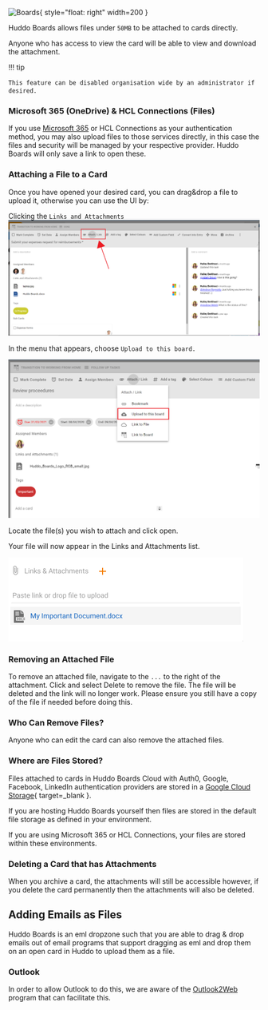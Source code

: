 ![Boards](../../../assets/images/boards-logo.jpg){ style="float: right" width=200 }

Huddo Boards allows files under `50MB` to be attached to cards directly.

Anyone who has access to view the card will be able to view and download the attachment.

!!! tip

    This feature can be disabled organisation wide by an administrator if desired.

### Microsoft 365 (OneDrive) & HCL Connections (Files)

If you use [Microsoft 365](../microsoft/onedrive.md) or HCL Connections as your authentication method, you may also upload files to those services directly, in this case the files and security will be managed by your respective provider. Huddo Boards will only save a link to open these.

### Attaching a File to a Card

Once you have opened your desired card, you can drag&drop a file to upload it, otherwise you can use the UI by:

Clicking the `Links and Attachments`
![](./attaching1.png)

In the menu that appears, choose `Upload to this board.`

![](./attaching3.png)

Locate the file(s) you wish to attach and click open.

Your file will now appear in the Links and Attachments list.

![](./attaching4.png)

### Removing an Attached File

To remove an attached file, navigate to the `...` to the right of the attachment. Click and select Delete to remove the file. The file will be deleted and the link will no longer work. Please ensure you still have a copy of the file if needed before doing this.

### Who Can Remove Files?

Anyone who can edit the card can also remove the attached files.

### Where are Files Stored?

Files attached to cards in Huddo Boards Cloud with Auth0, Google, Facebook, LinkedIn authentication providers are stored in a [Google Cloud Storage](https://cloud.google.com/storage/){ target=\_blank }.

If you are hosting Huddo Boards yourself then files are stored in the default file storage as defined in your environment.

If you are using Microsoft 365 or HCL Connections, your files are stored within these environments.

### Deleting a Card that has Attachments

When you archive a card, the attachments will still be accessible however, if you delete the card permanently then the attachments will also be deleted.

## Adding Emails as Files

Huddo Boards is an eml dropzone such that you are able to drag & drop emails out of email programs that support dragging as eml and drop them on an open card in Huddo to upload them as a file.

### Outlook

In order to allow Outlook to do this, we are aware of the [Outlook2Web](https://outlook2web.com/) program that can facilitate this.
